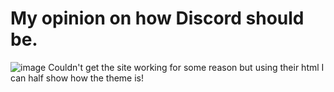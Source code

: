# My opinion on how Discord should be.
![image](https://github.com/user-attachments/assets/ac44d8d1-3c71-4322-b76f-30708325dad3)
Couldn't get the site working for some reason but using their html I can half show how the theme is!
